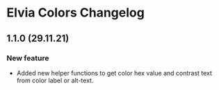 # Elvia Colors Changelog

## 1.1.0 (29.11.21)

### New feature

- Added new helper functions to get color hex value and contrast text from color label or alt-text.
